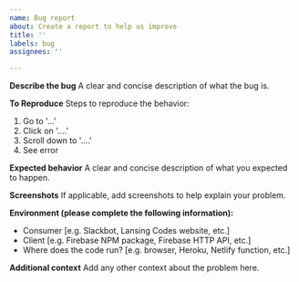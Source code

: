 ```yaml
---
name: Bug report
about: Create a report to help us improve
title: ''
labels: bug
assignees: ''

---
```


**Describe the bug**
A clear and concise description of what the bug is.

**To Reproduce**
Steps to reproduce the behavior:
1. Go to '...'
2. Click on '....'
3. Scroll down to '....'
4. See error

**Expected behavior**
A clear and concise description of what you expected to happen.

**Screenshots**
If applicable, add screenshots to help explain your problem.

**Environment (please complete the following information):**
 - Consumer [e.g. Slackbot, Lansing Codes website, etc.]
 - Client [e.g. Firebase NPM package, Firebase HTTP API, etc.]
 - Where does the code run? [e.g. browser, Heroku, Netlify function, etc.]

**Additional context**
Add any other context about the problem here.
